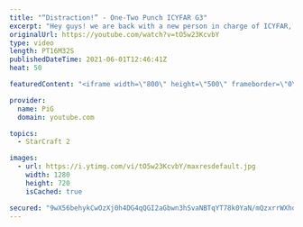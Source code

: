 ```yaml
---
title: "“Distraction!” - One-Two Punch ICYFAR G3"
excerpt: "Hey guys! we are back with a new person in charge of ICYFAR, yes this means that the email for submissions HAS CHANGED! In this week’s episode of I Cast Your Freakin Awesome Replays (ICYFAR) players sent in their replays where they were setting 2 (or more) pronged attacks in honor of eonblu!   CURRENT"
originalUrl: https://youtube.com/watch?v=tO5w23KcvbY
type: video
length: PT16M32S
publishedDateTime: 2021-06-01T12:46:41Z
heat: 50

featuredContent: "<iframe width=\"800\" height=\"500\" frameborder=\"0\" src=\"https://www.youtube.com/embed/tO5w23KcvbY\" allow=\"accelerometer; autoplay; encrypted-media; gyroscope; picture-in-picture\" allowfullscreen></iframe>"

provider:
  name: PiG
  domain: youtube.com

topics:
  - StarCraft 2

images:
  - url: https://i.ytimg.com/vi/tO5w23KcvbY/maxresdefault.jpg
    width: 1280
    height: 720
    isCached: true

secured: "9wX56behykCwOzXj0h4DG4qQGI2aGbwn3hSvaNBTqYT78k0YaN/mQzxrrWXhoRNluY008O2x46gjfdFxte/l8HsoC8KVBWHD6yHI5rykDbodvW8p4HD8lxgKX8/3MDVVXNTs06r5jlMLrhcy+58R2MKlnaKs5e+JgrtyRyS9dgUvq4sAazCnrY2MSVDgWUYWXMJ/GE8l7VCXp54Bz9F+P3uYykA0fPwImjLbm3S0w2gsvwQBQdEW8t02iEwLyJ1r81l21r4pmx6YAJCla0x2ERUDyIpDuSkTFJ7BarxJh1XlJcGBOWXNB7BX6Hxyl9HMwNfGpIwS2RCxkV5+CCyD4hlvxxTV7YhwKSzlzq60nl7tvgjbdfLajLsznBnXhaLP4HPVSvd76yfliImUVLtiN6Mq+mUB1O9Xa6rWXxkuPPM=;458rSwFnpZqZ2dH2CZCS3A=="
---
```



